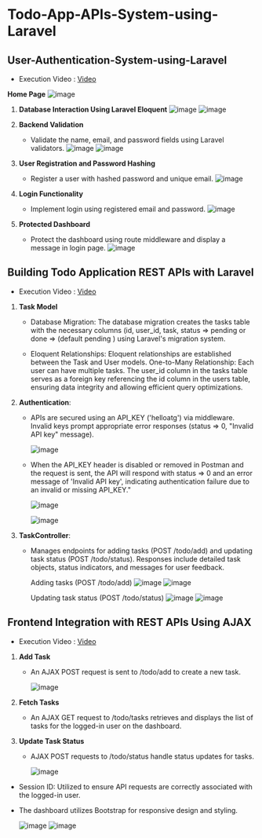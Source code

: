 # Todo-App-APIs-System-using-Laravel
## User-Authentication-System-using-Laravel
- Execution Video : [Video](https://drive.google.com/file/d/1LFJ6rHNfuDj8ewuW40drnuF5lIqxdcpQ/view?usp=drive_link)
  
 **Home Page**
   ![image](https://github.com/user-attachments/assets/305fb92b-4626-4399-9295-7c6688fb31e7)

   

1. **Database Interaction Using Laravel Eloquent**
  ![image](https://github.com/user-attachments/assets/1f0dcab2-33b1-406b-ab77-58879dca6094)
  ![image](https://github.com/user-attachments/assets/c6b12ea4-8d73-4af5-8374-4fd0daae9ceb)


3. **Backend Validation**
   - Validate the name, email, and password fields using Laravel validators.
   ![image](https://github.com/user-attachments/assets/7d1b9f16-ec4d-49a0-b6da-4d7e39565c62)
   ![image](https://github.com/user-attachments/assets/588bbb39-f4bb-4681-9d0d-f85d861c1ebf)

   


4. **User Registration and Password Hashing**
   - Register a user with hashed password and unique email.
   ![image](https://github.com/user-attachments/assets/672f68fd-3249-42a4-a76b-c2aa92e05233)


5. **Login Functionality**
   - Implement login using registered email and password.
   ![image](https://github.com/user-attachments/assets/bfb7bed0-3031-4746-90cd-4d80c64a8a7e)



6. **Protected Dashboard**
   - Protect the dashboard using route middleware and display a message in login page.
  ![image](https://github.com/user-attachments/assets/57809f35-3411-4d81-9ff5-bcbf22df2319)

     
## Building Todo Application REST APIs with Laravel

- Execution Video :  [Video](https://drive.google.com/file/d/158BBSZ6uM2cZ9lsq71u89cImYgmha2zK/view?usp=sharing)
 1. **Task Model**
     - Database Migration:
       The database migration creates the tasks table with the necessary columns (id, user_id, task, status => pending or done => (default pending ) using Laravel's migration system.

     - Eloquent Relationships:
       Eloquent relationships are established between the Task and User models.
       One-to-Many Relationship: Each user can have multiple tasks. The user_id column in the tasks table serves as a foreign key referencing the id column in the users table, ensuring data integrity and allowing 
       efficient query optimizations.

 2. **Authentication**:
    - APIs are secured using an API_KEY ('helloatg') via middleware. Invalid keys prompt appropriate error responses (status => 0, "Invalid API key" message).
      
       ![image](https://github.com/user-attachments/assets/59273815-7a7f-4243-aaa5-2746dea19b55)
       
    - When the API_KEY header is disabled or removed in Postman and the request is sent, the API will respond with status => 0 and an error message of 'Invalid API key', indicating authentication failure due to an invalid or missing API_KEY."
      
      ![image](https://github.com/user-attachments/assets/e97e9c17-0548-45ed-a747-0cdf88f8077d)

      ![image](https://github.com/user-attachments/assets/727dde06-5dd5-4613-8c58-5f42201639c2)

 3. **TaskController**:
    
    - Manages endpoints for adding tasks (POST /todo/add) and updating task status (POST /todo/status).  Responses include detailed task objects, status indicators, and messages for user feedback.

      Adding tasks (POST /todo/add)
    ![image](https://github.com/user-attachments/assets/06c51e6f-8285-48e3-b0b8-2635da50c95f)
    ![image](https://github.com/user-attachments/assets/00ccf8b9-c6ac-4a5e-ae9b-e1bc5633b40a)

      Updating task status (POST /todo/status)
    ![image](https://github.com/user-attachments/assets/9833197f-788f-482d-8ab7-623146266d41)
    ![image](https://github.com/user-attachments/assets/62813e4e-0d06-4093-830c-669a35c13941)

## Frontend Integration with REST APIs Using AJAX

 - Execution Video :  [Video](https://drive.google.com/file/d/1ZxTztVOMALzDd0-b3ddECW-oJ0Tlkt8t/view?usp=drive_link)

1. **Add Task**
   - An AJAX POST request is sent to /todo/add to create a new task.
     
     ![image](https://github.com/user-attachments/assets/2551de57-89a3-4ba0-a949-d930165d8f09)

2. **Fetch Tasks**
   
   - An AJAX GET request to /todo/tasks retrieves and displays the list of tasks for the logged-in user on the dashboard.
  
3. **Update Task Status**
   
   - AJAX POST requests to /todo/status handle status updates for tasks.
     
     ![image](https://github.com/user-attachments/assets/07bc1c98-942e-4e94-afe4-d0d8ff8dfbcb)
     
- Session ID: Utilized to ensure API requests are correctly associated with the logged-in user.
- The dashboard utilizes Bootstrap for responsive design and styling.
  
  ![image](https://github.com/user-attachments/assets/45ffdeef-6d89-4bb9-aa3a-67c1073ec15d)
  ![image](https://github.com/user-attachments/assets/9ed45582-aeb2-4ae3-8846-2276d1e1c602)






